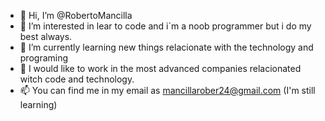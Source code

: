 - 👋 Hi, I’m @RobertoMancilla
- 👀 I’m interested in lear to code and i´m a noob programmer but i do my best always.
- 🌱 I’m currently learning new things relacionate with the technology and programing
- 💞️ I would like to work in the most advanced companies relacionated witch code and technology.
- 📫 You can find me in my email as mancillarober24@gmail.com
(I'm still learning)


